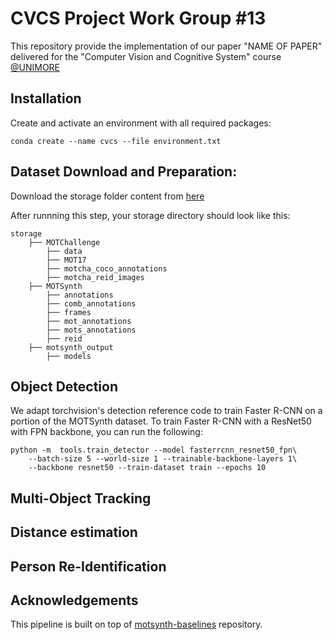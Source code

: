 # CVCS Project Work Group #13

This repository provide the implementation of our paper "NAME OF PAPER" delivered for the "Computer Vision and Cognitive System" course [@UNIMORE](https://www.unimore.it/)

## Installation
Create and activate an environment with all required packages:
```
conda create --name cvcs --file environment.txt
```

## Dataset Download and Preparation:
Download the storage folder content from [here](https://drive.google.com/drive/folders/1rQY3S5DZ2Au5VEPeIFYB2pgph97C_8tl?usp=sharing)

After runnning this step, your storage directory should look like this:
```text
storage
    ├── MOTChallenge
        ├── data
        ├── MOT17
        ├── motcha_coco_annotations
        ├── motcha_reid_images
    ├── MOTSynth
        ├── annotations
        ├── comb_annotations
        ├── frames
        ├── mot_annotations
        ├── mots_annotations
        ├── reid
    ├── motsynth_output
        ├── models

```


## Object Detection
We adapt torchvision's detection reference code to train Faster R-CNN on a portion of the MOTSynth dataset. To train Faster R-CNN with a ResNet50 with FPN backbone, you can run the following:
```
python -m  tools.train_detector --model fasterrcnn_resnet50_fpn\
    --batch-size 5 --world-size 1 --trainable-backbone-layers 1\ 
    --backbone resnet50 --train-dataset train --epochs 10
```

## Multi-Object Tracking
## Distance estimation
## Person Re-Identification

## Acknowledgements
This pipeline is built on top of [motsynth-baselines](https://github.com/dvl-tum/motsynth-baselines) repository.